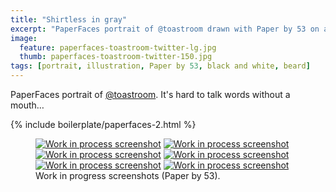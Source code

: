 ```yaml
---
title: "Shirtless in gray"
excerpt: "PaperFaces portrait of @toastroom drawn with Paper by 53 on an iPad."
image: 
  feature: paperfaces-toastroom-twitter-lg.jpg
  thumb: paperfaces-toastroom-twitter-150.jpg
tags: [portrait, illustration, Paper by 53, black and white, beard]
---
```


PaperFaces portrait of [@toastroom](http://twitter.com/toastroom). It's hard to talk words without a mouth…

{% include boilerplate/paperfaces-2.html %}

<figure class="half">
	<a href="{{ site.url }}/assets/images/paperfaces-toastroom-process-1-lg.jpg"><img src="{{ site.url }}/assets/images/paperfaces-toastroom-process-1-600.jpg" alt="Work in process screenshot"></a>
	<a href="{{ site.url }}/assets/images/paperfaces-toastroom-process-2-lg.jpg"><img src="{{ site.url }}/assets/images/paperfaces-toastroom-process-2-600.jpg" alt="Work in process screenshot"></a>
	<a href="{{ site.url }}/assets/images/paperfaces-toastroom-process-3-lg.jpg"><img src="{{ site.url }}/assets/images/paperfaces-toastroom-process-3-600.jpg" alt="Work in process screenshot"></a>
	<a href="{{ site.url }}/assets/images/paperfaces-toastroom-process-4-lg.jpg"><img src="{{ site.url }}/assets/images/paperfaces-toastroom-process-4-600.jpg" alt="Work in process screenshot"></a>
	<a href="{{ site.url }}/assets/images/paperfaces-toastroom-process-5-lg.jpg"><img src="{{ site.url }}/assets/images/paperfaces-toastroom-process-5-600.jpg" alt="Work in process screenshot"></a>
	<a href="{{ site.url }}/assets/images/paperfaces-toastroom-process-6-lg.jpg"><img src="{{ site.url }}/assets/images/paperfaces-toastroom-process-6-600.jpg" alt="Work in process screenshot"></a>
	<figcaption>Work in progress screenshots (Paper by 53).</figcaption>
</figure>